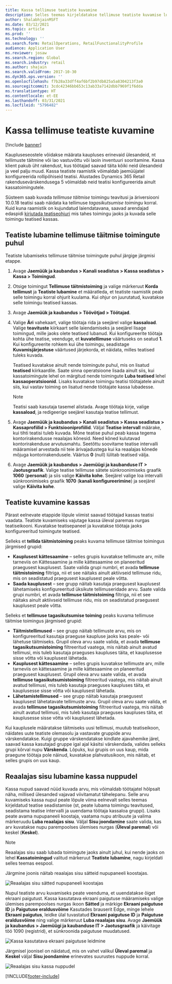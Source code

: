 ```yaml
---
title: Kassa tellimuse teatiste kuvamine
description: Selles teemas kirjeldatakse tellimuse teatiste kuvamise lubamist kassas ja teatiste raamistikku.
author: ShalabhjainMSFT
ms.date: 03/12/2021
ms.topic: article
ms.prod: ''
ms.technology: ''
ms.search.form: RetailOperations, RetailFunctionalityProfile
audience: Application User
ms.reviewer: josaw
ms.search.region: Global
ms.search.industry: retail
ms.author: shajain
ms.search.validFrom: 2017-10-30
ms.dyn365.ops.version: ''
ms.openlocfilehash: f7b28a33dff4af6bf2b97db825a5a8304213f3a0
ms.sourcegitcommit: 3cdc42346bb653c13ab33a7142dbb7969f1f6dda
ms.translationtype: HT
ms.contentlocale: et-EE
ms.lasthandoff: 03/31/2021
ms.locfileid: "5796482"
---
```

# <a name="show-order-notifications-in-the-point-of-sale-pos"></a>Kassa tellimuse teatiste kuvamine

[!include [banner](includes/banner.md)]

Kaupluseseostele võidakse määrata kaupluses erinevaid ülesandeid, nt tellimuste täitmine või lao vastuvõttu või laoin inventuuri sooritamine. Kassa klient pakub üht rakendust, kus töötajad saavad täita kõiki neid ülesandeid ja veel palju muud. Kassa teatiste raamistik võimaldab jaemüüjatel konfigureerida rollipõhiseid teatisi. Alustades Dynamics 365 Retail rakendusevärskendusega 5 võimaldab neid teatisi konfigureerida ainult kassatoimingutele.

Süsteem saab kuvada *tellimuse täitmise* toimingu teavitusi ja äriversiooni 10.0.18 teatisi saab näidata ka tellimuse *tagasikutsumise toimingu* korral. Kuid kuna raamistik on kujundatud laiendatavana, saavad arendajad edaspidi [kirjutada teatiseohjuri](dev-itpro/extend-pos-notification.md) mis tahes toimingu jaoks ja kuvada selle toimingu teatised kassas.

## <a name="enable-notifications-for-order-fulfillment-or-recall-order-operations"></a>Teatiste lubamine tellimuse täitmise toimingute puhul

Teatiste lubamiseks tellimuse täitmise toimingute puhul järgige järgmisi etappe.

1. Avage **Jaemüük ja kaubandus \> Kanali seadistus \> Kassa seadistus \> Kassa \> Toimingud**.
1. Otsige toimingut **Tellimuse täitmistoiming** ja valige märkeruut **Korda tellimust** ja **Teatiste lubamine** et määratleda, et teatiste raamistik peab selle toimingu korral ohjurit kuulama. Kui ohjur on juurutatud, kuvatakse selle toimingu teatised kassas.
1. Avage **Jaemüük ja kaubandus \> Töövõtjad \> Töötajad**.
1. Valige **Äri** vahekaart, valige töötaja rida ja seejärel valige **kassaload**. Valige **teavituste** kiirkaart selle laiendamiseks ja seejärel lisage toimingud, mille jaoks olete teatised lubanud. Kui konfigureerite töötaja kohta ühe teatise, veenduge, et **kuvatellimuse** väärtuseks on seatud **1**. Kui konfigureerite rohkem kui ühe toimingu, seadistage **Kuvamisjärjestuse** väärtused järjekorda, et näidata, milles teatised tuleks kuvada. 

      Teatised kuvatakse ainult nende toimingute puhul, mis on lisatud **teatised** kiirkaardile. Saate sinna operatsioone lisada ainult siis, kui kassatoimingute lehel on märgitud nende toimingute **Luba teatised** lehel **kassaoperatsioonid**. Lisaks kuvatakse toimingu teatisi töötajatele ainult siis, kui vastav toiming on lisatud nende töötajate kassa lubadesse.

    > [!NOTE]
    > Teatisi saab kasutaja tasemel alistada. Avage töötaja kirje, valige **kassaload**, ja redigeerige seejärel kasutaja teatise tellimust.

1. Avage **Jaemüük ja kaubandus \> Kanali seadistus \> Kassa seadistus \> Kassaprofiilid \> Funktsiooniprofiilid**. Väljal **Teatise intervall** määrake, kui tihti teatisi tuleb kuvada. Mõne teatise puhul peab kassa tegema kontorirakendusse reaalajas kõnesid. Need kõned kulutavad kontorirakenduse arvutusmahtu. Seetõttu soovitame teatise intervalli määramisel arvestada nii teie ärivajadustega kui ka reaalajas kõnede mõjuga kontorirakendusele. Väärtus **0** (null) lülitab teatised välja.
1. Avage **Jaemüük ja kaubandus \> Jaemüügi ja kaubanduse IT \> Jaotusgraafik**. Valige teatise tellimuse sätete sünkroonimiseks graafik **1060** (**personal**) ja siis valige **Käivita kohe**. Seejärel valige loa intervalli sünkroonimiseks graafik **1070** (**kanali konfigureerimine**) ja seejärel valige **Käivita kohe**.

## <a name="view-notifications-in-the-pos"></a>Teatiste kuvamine kassas

Pärast eelnevate etappide lõpule viimist saavad töötajad kassas teatisi vaadata. Teatiste kuvamiseks vajutage kassa üleval paremas nurgas teatiseikooni. Kuvatakse teatisepaneel ja kuvatakse töötaja jaoks konfigureeritud toimingute teatised. 

Selleks et **tellida täitmistoiming** peaks kuvama tellimuse täitmise toimingus järgmised grupid:

- **Kauplusest kättesaamine** – selles grupis kuvatakse tellimuste arv, mille tarneviis on Kättesaamine ja mille kättesaamine on planeeritud praegusest kauplusest. Saate valida grupi numbri, et avada **tellimuse täitmistoiming** filtriga, nii et see näitaks ainult aktiivseid tellimuse ridu, mis on seadistatud praegusest kauplusest peale võtta.
- **Saada kauplusest** – see grupp näitab kasutaja praegusest kauplusest lähetamiseks konfigureeritud üksikute tellimuseridade arvu. Saate valida grupi numbri, et avada **tellimuse täitmistoiming** filtriga, nii et see näitaks ainult aktiivseid tellimuse ridu, mis on seadistatud praegusest kauplusest peale võtta.

Selleks et **tellimuse tagasikutsumise toiming** peaks kuvama tellimuse täitmise toimingus järgmised grupid:

- **Täitmistellimused** – see grupp näitab tellimuste arvu, mis on konfigureeritud kasutaja praeguse kaupluse jaoks kas peale- või lähetuse täitmiseks. Grupil oleva arvu saate valida, et avada **tellimuse tagasikutsumistoiming** filtreeritud vaatega, mis näitab ainult avatud tellimusi, mis tuleb kasutaja praeguses kaupluses täita, et kauplusesse sisse võtta või kauplusest lähetada.
- **Kauplusest kättesaamine** – selles grupis kuvatakse tellimuste arv, mille tarneviis on kättesaamine ja mille kättesaamine on planeeritud praegusest kauplusest. Grupil oleva arvu saate valida, et avada **tellimuse tagasikutsumistoiming** filtreeritud vaatega, mis näitab ainult avatud tellimusi, mis tuleb kasutaja praeguses kaupluses täita, et kauplusesse sisse võtta või kauplusest lähetada.
- **Lähetamistellimused** – see grupp näitab kasutaja praegusest kauplusest lähetatavate tellimuste arvu. Grupil oleva arvu saate valida, et avada **tellimuse tagasikutsumistoiming** filtreeritud vaatega, mis näitab ainult avatud tellimusi, mis tuleb kasutaja praeguses kaupluses täita, et kauplusesse sisse võtta või kauplusest lähetada.

Kui kauplusele määratakse täitmiseks uusi tellimusi, muutub teatiseikoon, näidates uute teatiste olemasolu ja vastavate gruppide arvu värskendatakse. Kuigi gruppe värskendatakse kindlate ajavahemike järel, saavad kassa kasutajad gruppe igal ajal käsitsi värskendada, valides selleks grupi kõrval nupu **Värskenda**. Lõpuks, kui grupis on uus kaup, mida praegune töötaja pole näinud, kuvatakse plahvatusikoon, mis näitab, et selles grupis on uus kaup.

## <a name="enable-live-content-on-pos-buttons"></a>Reaalajas sisu lubamine kassa nuppudel

Kassa nupud saavad nüüd kuvada arvu, mis võimaldab töötajatel hõlpsalt näha, millised ülesanded vajavad viivitamatut tähelepanu. Selle arvu kuvamiseks kassa nupul peate lõpule viima eelnevalt selles teemas kirjeldatud teatise seadistamise (st, peate lubama toimingu teavitused, seadistama teatise intervalli ja uuendama töötaja kassaloa gruppi). Lisaks peate avama nupupaneeli koostaja, vaatama nupu atribuute ja valima märkeruudu **Luba reaalajas sisu**. Väljal **Sisu joondamine** saate valida, kas arv kuvatakse nupu parempoolses ülemises nurgas (**Üleval paremal**) või keskel (**Keskel**).

> [!NOTE]
> Reaalajas sisu saab lubada toimingute jaoks ainult juhul, kui nende jaoks on lehel **Kassatoimingud** valitud märkeruut **Teatiste lubamine**, nagu kirjeldati selles teemas eespool.

Järgmine joonis näitab reaalajas sisu sätteid nupupaneeli koostajas.

![Reaalajas sisu sätted nupupaneeli koostajas](./media/ButtonGridDesigner.png "Reaalajas sisu sätted nupupaneeli koostajas")

Nupul teatiste arvu kuvamiseks peate veenduma, et uuendatakse õiget ekraani paigutust. Kassa kasutatava ekraani paigutuse määramiseks valige ülemises parempoolses nurgas ikoon **Sätted** ja märkige **Ekraani paigutuse ID** ja **Paigutuse eraldusvõime** Kasutades brauserit Edge, minge lehele **Ekraani paigutus**, leidke ülal tuvastatud **Ekraani paigutuse ID** ja **Paigutuse eraldusvõime** ning valige märkeruut **Luba reaalajas sisu**. Avage **Jaemüük ja kaubandus \> Jaemüügi ja kaubanduse IT \> Jaotusgraafik** ja käivitage töö 1090 (registrid), et sünkroonida paigutuse muudatused.

![Kassa kasutatava ekraani paigutuse leidmine](./media/Choose_screen_layout.png "Ekraanipaigutuse otsing")

Järgmisel joonisel on näidatud, mis on vahet valikul **Üleval paremal** ja **Keskel** väljal **Sisu joondamine** erinevates suurustes nuppude korral.

![Reaalajas sisu kassa nuppudel](./media/ButtonsWithLiveContent.png "Reaalajas sisu kassa nuppudel")

[!INCLUDE[footer-include](../includes/footer-banner.md)]
